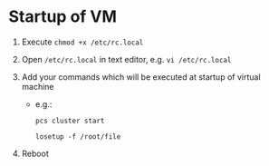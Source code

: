 # Startup of VM

1. Execute `chmod +x /etc/rc.local`

2. Open `/etc/rc.local` in text editor, e.g. `vi /etc/rc.local`

3. Add your commands which will be executed at startup of virtual machine

    * e.g.:

        `pcs cluster start`

        `losetup -f /root/file`

4. Reboot
